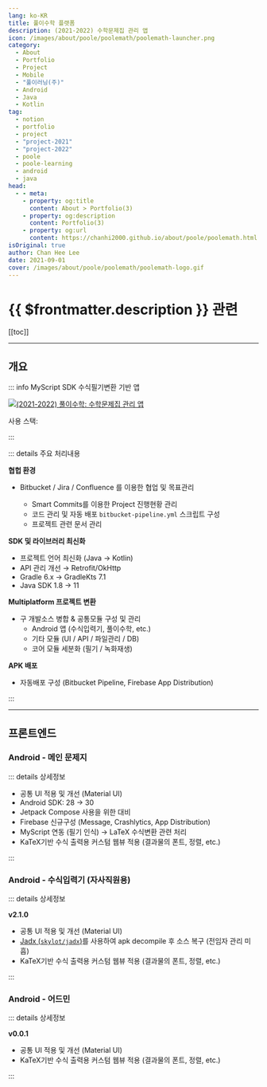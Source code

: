 ```yaml
---
lang: ko-KR
title: 풀이수학 플랫폼
description: (2021-2022) 수학문제집 관리 앱
icon: /images/about/poole/poolemath/poolemath-launcher.png
category: 
  - About
  - Portfolio
  - Project
  - Mobile
  - "풀이러닝(주)"
  - Android
  - Java
  - Kotlin
tag:
  - notion
  - portfolio
  - project
  - "project-2021"
  - "project-2022"
  - poole
  - poole-learning
  - android
  - java
head:
  - - meta:
    - property: og:title
      content: About > Portfolio(3)
    - property: og:description
      content: Portfolio(3)
    - property: og:url
      content: https://chanhi2000.github.io/about/poole/poolemath.html
isOriginal: true
author: Chan Hee Lee
date: 2021-09-01
cover: /images/about/poole/poolemath/poolemath-logo.gif
---
```


# {{ $frontmatter.description }} 관련

[[toc]]

---

## 개요

::: info MyScript SDK 수식필기변환 기반 앱

[![(2021-2022) 풀이수학: 수학문제집 관리 앱](/images/about/poole/poolemath/poolemath-logo.gif)](https://poolemath.com)

사용 스택: <ShieldsGroup logos="openjdk,intellijidea,gradle,android,androidstudio,git,firebase,jetpackcompose,bitbucket,jira,confluence"/>

:::

::: details <FontIcon icon="fas fa-person-chalkboard"/> 주요 처리내용

**협헙 환경**

- <FontIcon icon="fa-brands fa-bitbucket"/>Bitbucket / <FontIcon icon="fa-brands fa-jira"/>Jira / <FontIcon icon="fa-brands fa-confluence"/>Confluence 를 이용한 협업 및 목표관리
  - <FontIcon icon="fa-brands fa-jira"/>Smart Commits를 이용한 Project 진행현황 관리
  - <FontIcon icon="fa-brands fa-bitbucket"/> 코드 관리 및 자동 배포 `bitbucket-pipeline.yml` 스크립트 구성
  - <FontIcon icon="fa-brands fa-confluence"/>프로젝트 관련 문서 관리

**SDK 및 라이브러리 최신화**

- 프로젝트 언어 최신화 (<FontIcon icon="fa-brands fa-java"/>Java → <FontIcon icon="iconfont icon-kotlin"/>Kotlin)
- API 관리 개선 → Retrofit/OkHttp
- <FontIcon icon="iconfont icon-gradle"/>Gradle 6.x → <FontIcon icon="iconfont icon-kotlin"/>GradleKts 7.1
- <FontIcon icon="fa-brands fa-java"/>Java SDK 1.8 → 11

**Multiplatform 프로젝트 변환**

- 구 개발소스 병합 & 공통모듈 구성 및 관리
  - Android 앱 (수식입력기, 풀이수학, etc.)
  - 기타 모듈 (UI / API / 파일관리 / DB)
  - 코어 모듈 세분화 (필기 / 녹화재생)

**APK 배포**

- 자동배포 구성 (<FontIcon icon="fa-brands fa-bitbucket"/>Bitbucket Pipeline, <FontIcon icon="iconfont icon-firebase"/>Firebase App Distribution)

:::

---

## 프론트엔드

### <FontIcon icon="fa-brands fa-android"/>Android - 메인 문제지

<ImageGallery paths="
  /images/about/poole/poolemath/poolemath-m-1.webp
  /images/about/poole/poolemath/poolemath-m-2.webp
  /images/about/poole/poolemath/poolemath-m-3.webp
  /images/about/poole/poolemath/poolemath-m-4.webp
  /images/about/poole/poolemath/poolemath-m-5.webp
  /images/about/poole/poolemath/poolemath-m-6.webp
"/>

::: details <FontIcon icon="fas fa-circle-info"/> 상세정보

- 공통 UI 적용 및 개선 (Material UI)
- <FontIcon icon="fa-brands fa-android"/>Android SDK: 28 → 30
- <FontIcon icon="iconfont icon-jetpack-compose"/>Jetpack Compose 사용을 위한 대비
- <FontIcon icon="iconfont icon-firebase"/>Firebase 신규구성 (Message, Crashlytics, App Distribution)
- MyScript 연동 (필기 인식) → <FontIcon icon="iconfont icon-tex"/>LaTeX 수식변환 관련 처리
- <FontIcon icon="iconfont icon-tex"/>KaTeX기반 수식 출력용 커스텀 웹뷰 적용 (결과물의 폰트, 정렬, etc.)

:::

### <FontIcon icon="fa-brands fa-android"/>Android - 수식입력기 (자사직원용)

<ImageGallery paths="
  /images/about/poole/poolemath/latex-m-1.webp
  /images/about/poole/poolemath/latex-m-2.webp
  /images/about/poole/poolemath/latex-m-3.webp
  /images/about/poole/poolemath/latex-m-4.webp
" isOneRow="true"/>

::: details <FontIcon icon="fas fa-circle-info"/> 상세정보

**<FontIcon icon="fas fa-code-branch"/> v2.1.0**

- 공통 UI 적용 및 개선 (Material UI)
- [Jadx (<FontIcon icon="iconfont icon-github"/>`skylot/jadx`)](https://github.com/skylot/jadx)를 사용하여 apk decompile 후 소스 복구 (전임자 관리 미흡)
- <FontIcon icon="iconfont icon-tex"/>KaTeX기반 수식 출력용 커스텀 웹뷰 적용 (결과물의 폰트, 정렬, etc.)

:::

### <FontIcon icon="fa-brands fa-android"/>Android - 어드민

<ImageGallery paths="
  /images/about/poole/poolemath/admin-m-1.webp
  /images/about/poole/poolemath/admin-m-2.webp
  /images/about/poole/poolemath/admin-m-3.webp
"/>

::: details <FontIcon icon="fas fa-circle-info"/> 상세정보

**<FontIcon icon="fas fa-code-branch"/> v0.0.1**

- 공통 UI 적용 및 개선 (Material UI)
- <FontIcon icon="iconfont icon-tex"/>KaTeX기반 수식 출력용 커스텀 웹뷰 적용 (결과물의 폰트, 정렬, etc.)

:::
